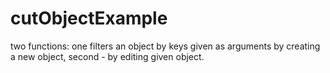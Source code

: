 # cutObjectExample
two functions: one filters an object by keys given as arguments by creating a new object, second - by editing given object.
